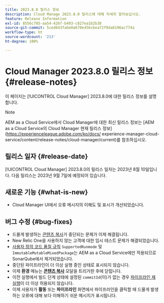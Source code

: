 ```yaml
---
title: 2023.8.0 릴리스 정보
description: Cloud Manage 2023.8.0 릴리스에 대해 자세히 알아보십시오.
feature: Release Information
exl-id: 8556c785-aa54-426f-b493-c827ea1b2b38
source-git-commit: 5ced643fabe0a670e456cbea72f9da8196ac774a
workflow-type: ht
source-wordcount: '213'
ht-degree: 100%

---
```


# Cloud Manager 2023.8.0 릴리스 정보 {#release-notes}

이 페이지는 [!UICONTROL Cloud Manager] 2023.8.0에 대한 릴리스 정보를 설명합니다.

>[!NOTE]
>
>AEM as a Cloud Service에서 Cloud Manager에 대한 최신 릴리스 정보는 [AEM as a Cloud Service의 Cloud Manager 현재 릴리스 정보](https://experienceleague.adobe.com/ko/docs/ experience-manager-cloud-service/content/release-notes/cloud-manager/current)를 참조하십시오.

## 릴리스 일자 {#release-date}

[!UICONTROL Cloud Manager] 2023.8.0의 릴리스 일자는 2023년 8월 10일입니다. 다음 릴리스는 2023년 9월 7일에 예정되어 있습니다.

## 새로운 기능 {#what-is-new}

* Cloud Manager UI에서 오류 메시지의 이해도 및 표시가 개선되었습니다.

## 버그 수정 {#bug-fixes}

* 드물게 발생하는 [콘텐츠 복사](/help/using/content-copy.md)가 중단되는 문제가 이제 해결됩니다.
* New Relic One을 사용하지 않는 고객에 대한 임시 테스트 문제가 해결되었습니다.
* [사용자 정의 코드 품질 규칙](/help/using/custom-code-quality-rules.md) `SupportedRunmode` 및 `ImmutableMutableMixedPackage`는 AEM as a Cloud Service에만 적용되므로 SonarQube에서 제거되었습니다.
* 중단된 파이프라인이 더 이상 실행 중인 상태로 표시되지 않습니다.
* 이제 **환경** 메뉴는 **[콘텐츠 복사](/help/using/content-copy.md)** 모달을 트리거한 후에 닫힙니다.
* 이전 실행에서 빌드 단계 상태에 설정된 `commitId`(이)가 없는 경우 [파이프라인 재실행](/help/using/code-deployment.md#reexecute-deployment)이 더 이상 허용되지 않습니다.
* 이제 사용자가 **활동** 또는 **파이프라인** 화면에서 파이프라인을 클릭할 때 드물게 발생하는 오류에 대해 보다 이해하기 쉬운 메시지가 표시됩니다.

